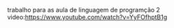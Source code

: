 trabalho para as aula de linguagem de programção 2
video:https://www.youtube.com/watch?v=YyFOfhptB1g

